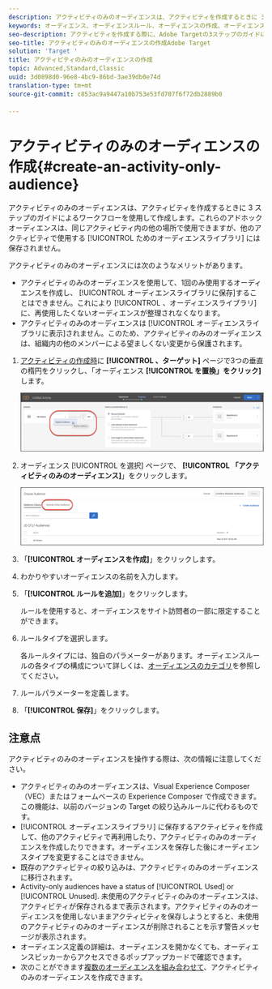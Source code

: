 ```yaml
---
description: アクティビティのみのオーディエンスは、アクティビティを作成するときに 3 ステップのガイドによるワークフローを使用して作成します。これらのアドホックオーディエンスは、同じアクティビティ内の他の場所でも使用できますが、他のアクティビティで使用できるようにオーディエンスライブラリに保存されることはありません。
keywords: オーディエンス、オーディエンスルール、オーディエンスの作成、オーディエンスの作成、アクティビティのみ、activity- only、アドホック
seo-description: アクティビティを作成する際に、Adobe Targetの3ステップのガイドによるワークフロー内から、アクティビティのみのオーディエンスを作成します。これらのアドホックオーディエンスは、同じアクティビティ内の他の場所でも使用できますが、他のアクティビティで使用できるようにオーディエンスライブラリに保存されることはありません。
seo-title: アクティビティのみのオーディエンスの作成Adobe Target
solution: 'Target '
title: アクティビティのみのオーディエンスの作成
topic: Advanced,Standard,Classic
uuid: 3d0898d0-96e8-4bc9-86bd-3ae39db0e74d
translation-type: tm+mt
source-git-commit: c853ac9a9447a10b753e53fd707f6f72db2889b0

---
```



# アクティビティのみのオーディエンスの作成{#create-an-activity-only-audience}

アクティビティのみのオーディエンスは、アクティビティを作成するときに 3 ステップのガイドによるワークフローを使用して作成します。これらのアドホックオーディエンスは、同じアクティビティ内の他の場所で使用できますが、他のアクティビティで使用する [!UICONTROL ためのオーディエンスライブラリ] には保存されません。

アクティビティのみのオーディエンスには次のようなメリットがあります。

* アクティビティのみのオーディエンスを使用して、1回のみ使用するオーディエンスを作成し、 [!UICONTROL オーディエンスライブラリに保存]することはできません。これにより [!UICONTROL 、オーディエンスライブラリ] に、再使用したくないオーディエンスが整理されなくなります。
* アクティビティのみのオーディエンスは [!UICONTROL オーディエンスライブラリに表示]されません。このため、アクティビティのみのオーディエンスは、組織内の他のメンバーによる望ましくない変更から保護されます。

1. [アクティビティの作成時](../c-activities/activities.md#concept_D317A95A1AB54674BA7AB65C7985BA03)に **[!UICONTROL 、ターゲット]** ページで3つの垂直の楕円をクリックし、「オーディエンス **[!UICONTROL を置換」をクリック]** します。

   ![ステップの結果](assets/edit_audience.png)

1. オーディエンス [!UICONTROL を選択] ページで、 **[!UICONTROL 「アクティビティのみのオーディエンス]**」をクリックします。

   ![](assets/activity-only-aud.png)

1. 「**[!UICONTROL オーディエンスを作成]**」をクリックします。
1. わかりやすいオーディエンスの名前を入力します。
1. 「**[!UICONTROL ルールを追加]**」をクリックします。

   ルールを使用すると、オーディエンスをサイト訪問者の一部に限定することができます。

1. ルールタイプを選択します。

   各ルールタイプには、独自のパラメーターがあります。オーディエンスルールの各タイプの構成について詳しくは、[オーディエンスのカテゴリ](../c-target/c-audiences/c-target-rules/target-rules.md#concept_E3A77E42F1644503A829B5107B20880D)を参照してください。

1. ルールパラメーターを定義します。
1. 「**[!UICONTROL 保存]**」をクリックします。

## 注意点

アクティビティのみのオーディエンスを操作する際は、次の情報に注意してください。

* アクティビティのみのオーディエンスは、Visual Experience Composer（VEC）またはフォームベースの Experience Composer で作成できます。この機能は、以前のバージョンの Target の絞り込みルールに代わるものです。
* [!UICONTROL オーディエンスライブラリ] に保存するアクティビティを作成して、他のアクティビティで再利用したり、アクティビティのみのオーディエンスを作成したりできます。オーディエンスを保存した後にオーディエンスタイプを変更することはできません。
* 既存のアクティビティの絞り込みは、アクティビティのみのオーディエンスに移行されます。
* Activity-only audiences have a status of [!UICONTROL Used] or [!UICONTROL Unused]. 未使用のアクティビティのみのオーディエンスは、アクティビティが保存されるまで表示されます。アクティビティのみのオーディエンスを使用しないままアクティビティを保存しようとすると、未使用のアクティビティのみのオーディエンスが削除されることを示す警告メッセージが表示されます。
* オーディエンス定義の詳細は、オーディエンスを開かなくても、オーディエンスピッカーからアクセスできるポップアップカードで確認できます。
* 次のことができます[複数のオーディエンスを組み合わせて](../c-target/combining-multiple-audiences.md#concept_A7386F1EA4394BD2AB72399C225981E5)、アクティビティのみのオーディエンスを作成できます。

